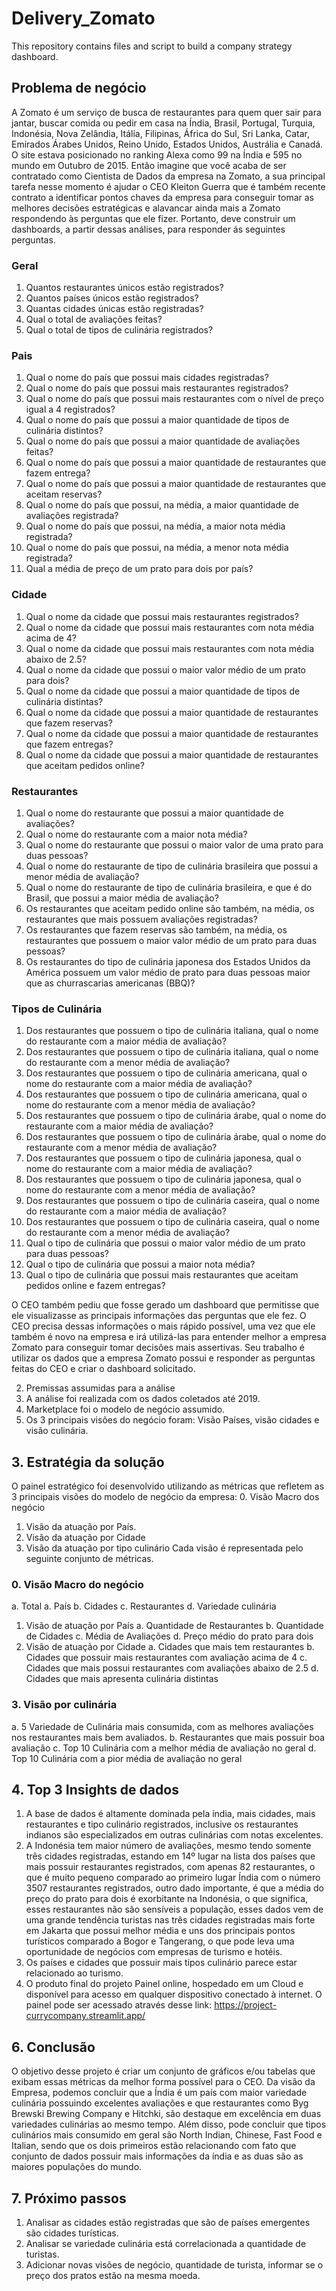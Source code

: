 # Delivery_Zomato
This repository contains files and script to build a company strategy dashboard.


## Problema de negócio

A Zomato é um serviço de busca de restaurantes para quem quer sair para jantar, buscar comida ou pedir em casa na Índia, Brasil, Portugal, Turquia, Indonésia, Nova Zelândia, Itália, Filipinas, África do Sul, Sri Lanka, Catar, Emirados Árabes Unidos, Reino Unido, Estados Unidos, Austrália e Canadá. O site estava posicionado no ranking Alexa como 99 na Índia e 595 no mundo em Outubro de 2015. 
Então imagine que você acaba de ser contratado como Cientista de Dados da empresa na Zomato, a sua principal tarefa nesse momento é ajudar o CEO Kleiton Guerra que é também recente contrato a identificar pontos chaves da empresa para conseguir tomar as melhores decisões estratégicas e alavancar ainda mais a Zomato respondendo às perguntas que ele fizer. Portanto, deve construir um dashboards, a partir dessas análises, para responder ás seguintes perguntas.
### Geral
  1. Quantos restaurantes únicos estão registrados?
  2. Quantos países únicos estão registrados?
  3. Quantas cidades únicas estão registradas?
  4. Qual o total de avaliações feitas?
  5. Qual o total de tipos de culinária registrados?


### Pais
  1. Qual o nome do país que possui mais cidades registradas?
  2. Qual o nome do país que possui mais restaurantes registrados?
  3. Qual o nome do país que possui mais restaurantes com o nível de preço igual a 4
  registrados?
  4. Qual o nome do país que possui a maior quantidade de tipos de culinária
  distintos?
  5. Qual o nome do país que possui a maior quantidade de avaliações feitas?
  6. Qual o nome do país que possui a maior quantidade de restaurantes que fazem
  entrega?
  7. Qual o nome do país que possui a maior quantidade de restaurantes que aceitam
  reservas?
  8. Qual o nome do país que possui, na média, a maior quantidade de avaliações
  registrada?
  9. Qual o nome do país que possui, na média, a maior nota média registrada?
  10. Qual o nome do país que possui, na média, a menor nota média registrada?
  11. Qual a média de preço de um prato para dois por país?
  

### Cidade

  1. Qual o nome da cidade que possui mais restaurantes registrados?
  2. Qual o nome da cidade que possui mais restaurantes com nota média acima de
  4?
  3. Qual o nome da cidade que possui mais restaurantes com nota média abaixo de
  2.5?
  4. Qual o nome da cidade que possui o maior valor médio de um prato para dois?
  5. Qual o nome da cidade que possui a maior quantidade de tipos de culinária
  distintas?
  6. Qual o nome da cidade que possui a maior quantidade de restaurantes que fazem
  reservas?
  7. Qual o nome da cidade que possui a maior quantidade de restaurantes que fazem
  entregas?
  8. Qual o nome da cidade que possui a maior quantidade de restaurantes que
  aceitam pedidos online?

### Restaurantes

  1. Qual o nome do restaurante que possui a maior quantidade de avaliações?
  2. Qual o nome do restaurante com a maior nota média?
  3. Qual o nome do restaurante que possui o maior valor de uma prato para duas
  pessoas?
  4. Qual o nome do restaurante de tipo de culinária brasileira que possui a menor
  média de avaliação?
  5. Qual o nome do restaurante de tipo de culinária brasileira, e que é do Brasil, que
  possui a maior média de avaliação?
  6. Os restaurantes que aceitam pedido online são também, na média, os
  restaurantes que mais possuem avaliações registradas?
  7. Os restaurantes que fazem reservas são também, na média, os restaurantes que
  possuem o maior valor médio de um prato para duas pessoas?
  8. Os restaurantes do tipo de culinária japonesa dos Estados Unidos da América
  possuem um valor médio de prato para duas pessoas maior que as churrascarias
  americanas (BBQ)?
### Tipos de Culinária

  1. Dos restaurantes que possuem o tipo de culinária italiana, qual o nome do
  restaurante com a maior média de avaliação?
  2. Dos restaurantes que possuem o tipo de culinária italiana, qual o nome do
  restaurante com a menor média de avaliação?
  3. Dos restaurantes que possuem o tipo de culinária americana, qual o nome do
  restaurante com a maior média de avaliação?
  4. Dos restaurantes que possuem o tipo de culinária americana, qual o nome do
  restaurante com a menor média de avaliação?
  5. Dos restaurantes que possuem o tipo de culinária árabe, qual o nome do
  restaurante com a maior média de avaliação?
  6. Dos restaurantes que possuem o tipo de culinária árabe, qual o nome do
  restaurante com a menor média de avaliação?
  7. Dos restaurantes que possuem o tipo de culinária japonesa, qual o nome do
  restaurante com a maior média de avaliação?
  8. Dos restaurantes que possuem o tipo de culinária japonesa, qual o nome do
  restaurante com a menor média de avaliação?
  9. Dos restaurantes que possuem o tipo de culinária caseira, qual o nome do
  restaurante com a maior média de avaliação?
  10. Dos restaurantes que possuem o tipo de culinária caseira, qual o nome do
  restaurante com a menor média de avaliação?
  11. Qual o tipo de culinária que possui o maior valor médio de um prato para duas
  pessoas?
12. Qual o tipo de culinária que possui a maior nota média?
13. Qual o tipo de culinária que possui mais restaurantes que aceitam pedidos
online e fazem entregas?

O CEO também pediu que fosse gerado um dashboard que permitisse que ele
visualizasse as principais informações das perguntas que ele fez. O CEO precisa
dessas informações o mais rápido possível, uma vez que ele também é novo na
empresa e irá utilizá-las para entender melhor a empresa Zomato para conseguir
tomar decisões mais assertivas. Seu trabalho é utilizar os dados que a empresa Zomato possui e responder as perguntas feitas do CEO e criar o dashboard solicitado.


2. Premissas assumidas para a análise 
1. A análise foi realizada com os dados coletados até 2019. 
2. Marketplace foi o modelo de negócio assumido. 
3. Os 3 principais visões do negócio foram: Visão Países, visão cidades e visão culinária.

## 3. Estratégia da solução
   
O painel estratégico foi desenvolvido utilizando as métricas que refletem as 3 principais visões do modelo de negócio da empresa:
  0. Visão Macro dos negócio
  1. Visão da atuação por País.
  2. Visão da atuação por Cidade 
  3. Visão da atuação por tipo culinário
Cada visão é representada pelo seguinte conjunto de métricas.

### 0.	Visão Macro do negócio
  a.	Total 
  a.	País
  b.	Cidades
  c.	Restaurantes
  d.	Variedade culinária 
  1. Visão de atuação por País 
  a. Quantidade de Restaurantes
  b. Quantidade de Cidades 
  c. Média de Avaliações 
  d. Preço médio do prato para dois
  2. Visão de atuação por Cidade
  a. Cidades que mais tem restaurantes
  b. Cidades que possuir mais restaurantes com avaliação acima de 4 
  c. Cidades que mais possui restaurantes com avaliações abaixo de 2.5
  d. Cidades que mais apresenta culinária distintas

### 3. Visão por culinária
  a. 5 Variedade de Culinária mais consumida, com as melhores avaliações nos restaurantes mais bem avaliados.
  b. Restaurantes que mais possuir boa avaliação 
  c. Top 10 Culinária com a melhor média de avaliação no geral
  d. Top 10 Culinária com a pior média de avaliação no geral

## 4. Top 3 Insights de dados
  1. A base de dados é altamente dominada pela índia, mais cidades, mais restaurantes e tipo culinário registrados, inclusive os restaurantes indianos são especializados em outras culinárias com notas excelentes. 
  2. A Indonésia tem maior número de avaliações, mesmo tendo somente três cidades registradas, estando em 14º lugar na lista dos países que mais possuir restaurantes registrados, com apenas 82 restaurantes, o que é muito pequeno comparado ao primeiro lugar Índia com o número 3507 restaurantes registrados, outro dado importante, é que a média do preço do prato para dois é exorbitante na Indonésia, o que significa, esses restaurantes não são sensíveis a população, esses dados vem de uma grande tendência turistas nas três cidades registradas mais forte em Jakarta que possui melhor média e uns dos principais pontos turísticos comparado a Bogor e Tangerang, o que pode leva uma oportunidade de negócios com empresas de turismo e hotéis.
  3.  Os países e cidades que possuir mais tipos culinário parece estar relacionado ao turismo.
  5. O produto final do projeto Painel online, hospedado em um Cloud e disponível para acesso em qualquer dispositivo conectado à internet. O painel pode ser acessado através desse link: https://project-currycompany.streamlit.app/ 
## 6. Conclusão 

O objetivo desse projeto é criar um conjunto de gráficos e/ou tabelas que exibam essas métricas da melhor forma possível para o CEO. Da visão da Empresa, podemos concluir que a Índia é um país com maior variedade culinária possuindo excelentes avaliações e que restaurantes como Byg Brewski Brewing Company e Hitchki, são destaque em excelência em duas variedades culinárias ao mesmo tempo. Além disso, pode concluir que tipos culinários mais consumido em geral são North Indian, Chinese, Fast Food e Italian, sendo que os dois primeiros estão relacionando com fato que conjunto de dados possuir mais informações da índia e as duas são as maiores populações do mundo. 


## 7. Próximo passos 

  1. Analisar as cidades estão registradas que são de países emergentes são cidades turísticas.
  2. Analisar se variedade culinária está correlacionada a quantidade de turistas. 
  3. Adicionar novas visões de negócio, quantidade de turista, informar se o preço dos pratos estão na mesma moeda.

